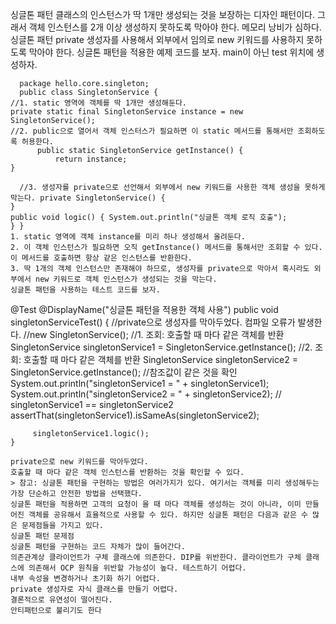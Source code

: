 싱글톤 패턴
클래스의 인스턴스가 딱 1개만 생성되는 것을 보장하는 디자인 패턴이다. 그래서 객체 인스턴스를 2개 이상 생성하지 못하도록 막아야 한다.
메모리 낭비가 심하다. 싱글톤 패턴
private 생성자를 사용해서 외부에서 임의로 new 키워드를 사용하지 못하도록 막아야 한다. 싱글톤 패턴을 적용한 예제 코드를 보자. main이 아닌 test 위치에 생성하자.
```
  package hello.core.singleton;
  public class SingletonService {
//1. static 영역에 객체를 딱 1개만 생성해둔다.
private static final SingletonService instance = new SingletonService();
//2. public으로 열어서 객체 인스터스가 필요하면 이 static 메서드를 통해서만 조회하도록 허용한다.
      public static SingletonService getInstance() {
          return instance;
}
 ```
``` 
  //3. 생성자를 private으로 선언해서 외부에서 new 키워드를 사용한 객체 생성을 못하게 막는다. private SingletonService() {
}
public void logic() { System.out.println("싱글톤 객체 로직 호출");
} }
1. static 영역에 객체 instance를 미리 하나 생성해서 올려둔다.
2. 이 객체 인스턴스가 필요하면 오직 getInstance() 메서드를 통해서만 조회할 수 있다. 이 메서드를 호출하면 항상 같은 인스턴스를 반환한다.
3. 딱 1개의 객체 인스턴스만 존재해야 하므로, 생성자를 private으로 막아서 혹시라도 외부에서 new 키워드로 객체 인스턴스가 생성되는 것을 막는다.
싱글톤 패턴을 사용하는 테스트 코드를 보자. 
```
@Test
@DisplayName("싱글톤 패턴을 적용한 객체 사용") public void singletonServiceTest() {
//private으로 생성자를 막아두었다. 컴파일 오류가 발생한다. //new SingletonService();
//1. 조회: 호출할 때 마다 같은 객체를 반환
SingletonService singletonService1 = SingletonService.getInstance();
//2. 조회: 호출할 때 마다 같은 객체를 반환
SingletonService singletonService2 = SingletonService.getInstance();
//참조값이 같은 것을 확인
System.out.println("singletonService1 = " + singletonService1); System.out.println("singletonService2 = " + singletonService2);
      // singletonService1 == singletonService2
      assertThat(singletonService1).isSameAs(singletonService2);
  
         singletonService1.logic();
    }
```    
private으로 new 키워드를 막아두었다.
호출할 때 마다 같은 객체 인스턴스를 반환하는 것을 확인할 수 있다.
> 참고: 싱글톤 패턴을 구현하는 방법은 여러가지가 있다. 여기서는 객체를 미리 생성해두는 가장 단순하고 안전한 방법을 선택했다.
싱글톤 패턴을 적용하면 고객의 요청이 올 때 마다 객체를 생성하는 것이 아니라, 이미 만들어진 객체를 공유해서 효율적으로 사용할 수 있다. 하지만 싱글톤 패턴은 다음과 같은 수 많은 문제점들을 가지고 있다.
싱글톤 패턴 문제점
싱글톤 패턴을 구현하는 코드 자체가 많이 들어간다.
의존관계상 클라이언트가 구체 클래스에 의존한다. DIP를 위반한다. 클라이언트가 구체 클래스에 의존해서 OCP 원칙을 위반할 가능성이 높다. 테스트하기 어렵다.
내부 속성을 변경하거나 초기화 하기 어렵다.
private 생성자로 자식 클래스를 만들기 어렵다.
결론적으로 유연성이 떨어진다.
안티패턴으로 불리기도 한다